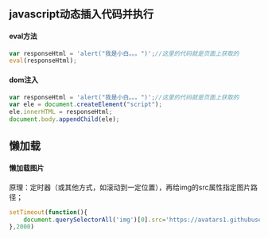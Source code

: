 ## javascript动态插入代码并执行
#### eval方法
```jsx harmony
var responseHtml = 'alert("我是小白。。。")';//这里的代码就是页面上获取的
eval(responseHtml);
```
#### dom注入
```jsx harmony
var responseHtml = 'alert("我是小白。。。")';//这里的代码就是页面上获取的
var ele = document.createElement("script");
ele.innerHTML = responseHtml;
document.body.appendChild(ele);

```

## 懒加载
#### 懒加载图片
原理：定时器（或其他方式，如滚动到一定位置），再给img的src属性指定图片路径；
```jsx harmony
setTimeout(function(){
    document.querySelectorAll('img')[0].src='https://avatars1.githubusercontent.com/u/18079377?v=3&s=460'
},2000)
```
